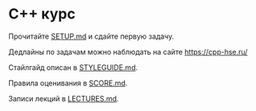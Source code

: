 # С++ курс

Прочитайте [SETUP.md](SETUP.md) и сдайте первую задачу.

Дедлайны по задачам можно наблюдать на сайте https://cpp-hse.ru/

Стайлгайд описан в [STYLEGUIDE.md](STYLEGUIDE.md).

Правила оценивания в [SCORE.md](SCORE.md).

Записи лекций в [LECTURES.md](LECTURES.md).
